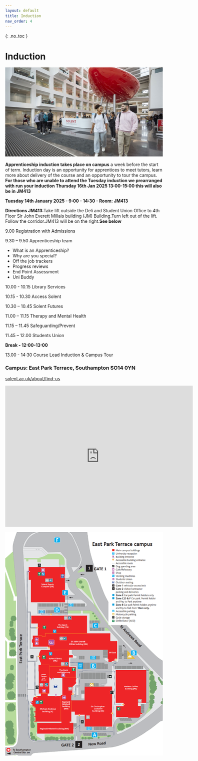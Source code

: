 ```yaml
---
layout: default
title: Induction
nav_order: 4
---
```


{: .no_toc }

# Induction

![](images/spark-gallery-1.xe359e3c0.jpg)

**Apprenticeship induction takes place on campus** a week before the start of term. Induction day is an opportunity for apprentices to meet tutors, learn more about delivery of the course and an opportunity to tour the campus. **For those who are unable to attend the Tuesday induction we prearranged with run your induction Thursday 16th Jan 2025 13:00-15:00 this will also be in JM413**

**Tuesday 14th January 2025 - 9:00 - 14:30 - Room: JM413**

**Directions JM413**:Take lift outside the Deli and Student Union Office to 4th Floor Sir John Everett Millais building (JM) Building.Turn left out of the lift. Follow the corridor.JM413 will be on the right.**See below**

9.00 Registration with Admissions

9.30 – 9.50 Apprenticeship team

* What is an Apprenticeship?
* Why are you special?
* Off the job trackers
* Progress reviews
* End Point Assessment
* Uni Buddy

10.00 - 10.15 Library Services

10.15 - 10.30 Access Solent

10.30 – 10.45 Solent Futures

11.00 – 11.15 Therapy and Mental Health

11.15 – 11.45 Safeguarding/Prevent

11.45 – 12.00 Students Union

**Break - 12:00-13:00**

13.00 - 14:30 Course Lead Induction & Campus Tour


### Campus: East Park Terrace, Southampton SO14 0YN

[solent.ac.uk/about/find-us](https://www.solent.ac.uk/about/find-us)

<iframe src="https://www.google.com/maps/embed?pb=!1m18!1m12!1m3!1d2515.8322225061675!2d-1.402574148061115!3d50.908320479440754!2m3!1f0!2f0!3f0!3m2!1i1024!2i768!4f13.1!3m3!1m2!1s0x487476b1943c33e9%3A0x7b3d2a7c433db059!2sSolent%20University!5e0!3m2!1sen!2suk!4v1658263361358!5m2!1sen!2suk" width="600" height="450" style="border:0;" allowfullscreen="" loading="lazy" referrerpolicy="no-referrer-when-downgrade"></iframe>

![](images/JM_Plan.png)

